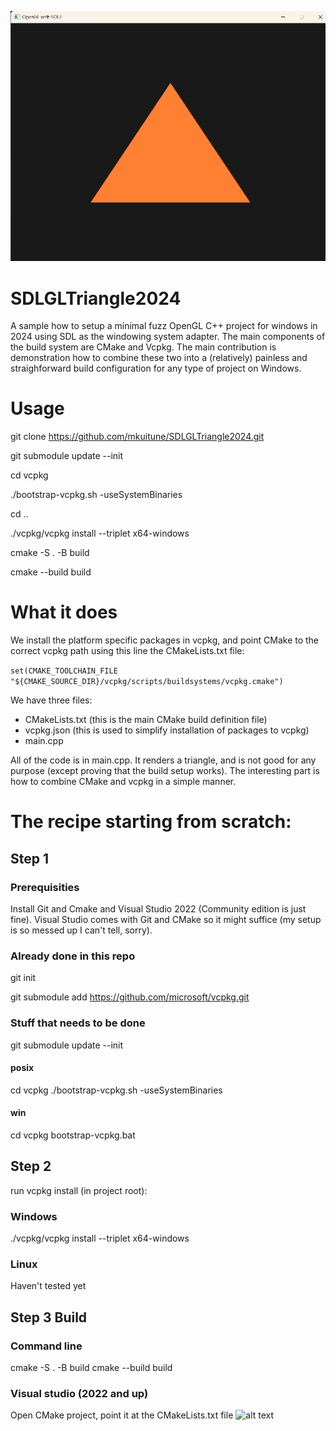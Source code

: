 ![alt text](doc/screenshot.png)
# SDLGLTriangle2024
A sample how to setup a minimal fuzz OpenGL C++ project for windows in 2024 using SDL as the windowing system adapter. The main components of the build system are CMake and Vcpkg. The main contribution is demonstration how to combine these two into a (relatively) painless and straighforward build configuration for any type of project on Windows.

# Usage
git clone https://github.com/mkuitune/SDLGLTriangle2024.git

git submodule update --init

cd vcpkg

./bootstrap-vcpkg.sh -useSystemBinaries

cd ..

./vcpkg/vcpkg install --triplet x64-windows

cmake -S . -B build

cmake --build build

# What it does

We install the platform specific packages in vcpkg, and point CMake to the correct vcpkg path using this line the CMakeLists.txt file:

```set(CMAKE_TOOLCHAIN_FILE "${CMAKE_SOURCE_DIR}/vcpkg/scripts/buildsystems/vcpkg.cmake")```

We have three files:
* CMakeLists.txt (this is the main CMake build definition file)
* vcpkg.json (this is used to simplify installation of packages to vcpkg)
* main.cpp

All of the code is in main.cpp. It renders a triangle, and is not good for any purpose (except proving that the build setup works). The interesting part is how to combine CMake and vcpkg in a simple manner.

# The recipe starting from scratch:

## Step 1

### Prerequisities
Install Git and Cmake and Visual Studio 2022 (Community edition is just fine). Visual Studio comes with Git and CMake so it might suffice (my setup is so messed up I can't tell, sorry).

### Already done in this repo
git init

git submodule add https://github.com/microsoft/vcpkg.git

### Stuff that needs to be done

git submodule update --init

#### posix
cd vcpkg
./bootstrap-vcpkg.sh -useSystemBinaries

#### win
cd vcpkg
bootstrap-vcpkg.bat

## Step 2
run vcpkg install (in project root):
### Windows
./vcpkg/vcpkg install --triplet x64-windows

### Linux
Haven't tested yet

## Step 3 Build
### Command line
cmake -S . -B build
cmake --build build
### Visual studio (2022 and up)
Open CMake project, point it at the CMakeLists.txt file
![alt text](doc/cmakeinvs.png)